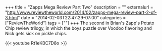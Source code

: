 +++
title = "Zapps Mega Review Part Two"
description = ""
externalurl = "http://www.reviewtheworld.com/2014/02/zapps-mega-review-part-2-of-3.html"
date = "2014-02-03T22:47:29-07:00"
categories = ["ReviewTheWorld"]
tags = [""]
+++
The second in Brian's Zapp's Potato Chip review trilogy, in which the boys puzzle over Voodoo flavoring and Nick gets sick on pickle chips.

{{< youtube Rt1eKBC7D8o >}}
